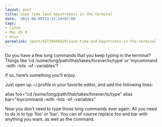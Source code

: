 ```yaml
---
layout: post
title: Save time (and keystrokes) in the terminal
date: '2011-06-09T23:31:24+03:00'
tags:
- Linux
- Mac OS X
- Unix
permalink: /post/92729946829/save-time-and-keystrokes-in-the-terminal
---
```

Do you have a few long commands that you keep typing in the terminal? Things like ‘cd /some/long/path/that/takes/forever/to/type’ or ‘mycommand -with -lots -of -variables’?

If so, here’s something you’ll enjoy.

Just open up ~/.profile in your favorite editor, and add the following lines:

alias foo="cd /some/long/path/that/takes/forever/to/type"
alias bar="mycommand -with -lots -of -variables"

Now you don’t need to type those long commands ever again. All you need to do is to typ ‘foo’ or ‘bar’. You can of course replace foo and bar with anything you want, as well as the command.

